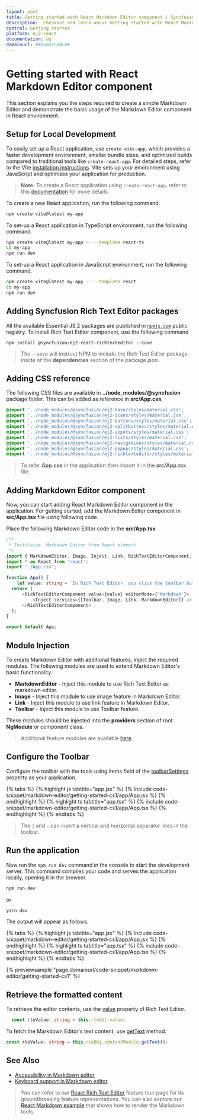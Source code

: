 ```yaml
---
layout: post
title: Getting started with React Markdown Editor component | Syncfusion
description:  Checkout and learn about Getting started with React Markdown Editor component of Syncfusion Essential JS 2 and more details.
control: Getting started 
platform: ej2-react
documentation: ug
domainurl: ##DomainURL##
---
```


# Getting started with React Markdown Editor component

This section explains you the steps required to create a simple Markdown Editor and demonstrate the basic usage of the Markdown Editor component in React environment.

## Setup for Local Development

To easily set up a React application, use `create-vite-app`, which provides a faster development environment, smaller bundle sizes, and optimized builds compared to traditional tools like `create-react-app`. For detailed steps, refer to the Vite [installation instructions](https://vitejs.dev/guide/). Vite sets up your environment using JavaScript and optimizes your application for production.

> **Note:**  To create a React application using `create-react-app`, refer to this [documentation](https://ej2.syncfusion.com/react/documentation/getting-started/create-app) for more details.

To create a new React application, run the following command.

```bash
npm create vite@latest my-app
```
To set-up a React application in TypeScript environment, run the following command.

```bash
npm create vite@latest my-app -- --template react-ts
cd my-app
npm run dev
```
To set-up a React application in JavaScript environment, run the following command.

```bash
npm create vite@latest my-app -- --template react
cd my-app
npm run dev
```

## Adding Syncfusion Rich Text Editor packages

All the available Essential JS 2 packages are published in [`npmjs.com`](https://www.npmjs.com/~syncfusionorg) public registry.
To install Rich Text Editor component, use the following command

```
npm install @syncfusion/ej2-react-richtexteditor --save
```

> The --save will instruct NPM to include the Rich Text Editor package inside of the **dependencies** section of the package.json.

## Adding CSS reference

The following CSS files are available in **../node_modules/@syncfusion** package folder. This can be added as reference in **src/App.css**.

```css
@import '../node_modules/@syncfusion/ej2-base/styles/material.css';
@import '../node_modules/@syncfusion/ej2-icons/styles/material.css';
@import '../node_modules/@syncfusion/ej2-buttons/styles/material.css';
@import '../node_modules/@syncfusion/ej2-splitbuttons/styles/material.css';
@import '../node_modules/@syncfusion/ej2-inputs/styles/material.css';
@import '../node_modules/@syncfusion/ej2-lists/styles/material.css';
@import '../node_modules/@syncfusion/ej2-navigations/styles/material.css';
@import '../node_modules/@syncfusion/ej2-popups/styles/material.css';
@import '../node_modules/@syncfusion/ej2-richtexteditor/styles/material.css';
```

> To refer **App.css** in the application then import it in the **src/App.tsx** file.

## Adding Markdown Editor component

Now, you can start adding React Markdown Editor component in the application. For getting started, add the Markdown Editor component in **src/App.tsx** file using following code.

Place the following Markdown Editor code in the **src/App.tsx**.

```ts
/**
 * Initilaize  Markdown Editor from React element
 */
import { MarkdownEditor, Image, Inject, Link, RichTextEditorComponent, Toolbar } from '@syncfusion/ej2-react-richtexteditor';
import * as React from 'react';
import './App.css';

function App() {
    let value: string = `In Rich Text Editor, you click the toolbar buttons to format the words and the changes are visible immediately. Markdown is not like that. When you format the word in Markdown format, you need to add Markdown syntax to the word to indicate which words and phrases should look different from each other. Rich Text Editor supports markdown editing when the editorMode set as **markdown** and using both *keyboard interaction* and *toolbar action*, you can apply the formatting to text. You can add our own custom formation syntax for the Markdown formation, [sample link](https://ej2.syncfusion.com/home/). The third-party library <b>Marked</b> is used in this sample to convert markdown into HTML content.`;
  return (
      <RichTextEditorComponent value={value} editorMode={'Markdown'}>
          <Inject services={[Toolbar, Image, Link, MarkdownEditor]} />
      </RichTextEditorComponent>
  );
}

export default App;
```

## Module Injection

To create Markdown Editor with additional features, inject the required modules. The following modules are used to extend Markdown Editor's basic functionality.

* **MarkdownEditor** - Inject this module to use Rich Text Editor as markdown editor.
* **Image** - Inject this module to use image feature in Markdown Editor.
* **Link** - Inject this module to use link feature in Markdown Editor.
* **Toolbar** - Inject this module to use Toolbar feature.

These modules should be injected into the **providers** section of root **NgModule** or component class.

> Additional feature modules are available [here](./module.md).

## Configure the Toolbar

Configure the toolbar with the tools using items field of the [toolbarSettings](https://ej2.syncfusion.com/react/documentation/api/rich-text-editor/#toolbarsettings) property as your application.

{% tabs %}
{% highlight js tabtitle="app.jsx" %}
{% include code-snippet/markdown-editor/getting-started-cs1/app/App.jsx %}
{% endhighlight %}
{% highlight ts tabtitle="app.tsx" %}
{% include code-snippet/markdown-editor/getting-started-cs1/app/App.tsx %}
{% endhighlight %}
{% endtabs %}

> The `|` and `-` can insert a vertical and horizontal separator lines in the toolbar.

## Run the application

Now run the `npm run dev` command in the console to start the development server. This command compiles your code and serves the application locally, opening it in the browser.

```bash
npm run dev
```

or

```bash
yarn dev
```

The output will appear as follows.

{% tabs %}
{% highlight js tabtitle="app.jsx" %}
{% include code-snippet/markdown-editor/getting-started-cs1/app/App.jsx %}
{% endhighlight %}
{% highlight ts tabtitle="app.tsx" %}
{% include code-snippet/markdown-editor/getting-started-cs1/app/App.tsx %}
{% endhighlight %}
{% endtabs %}

 {% previewsample "page.domainurl/code-snippet/markdown-editor/getting-started-cs1" %}

## Retrieve the formatted content

To retrieve the editor contents, use the [value](https://ej2.syncfusion.com/react/documentation/api/rich-text-editor/#value) property of Rich Text Editor.

```ts
  const rteValue: string = this.rteObj.value;
```

To fetch the Markdown Editor's text content, use [getText](https://ej2.syncfusion.com/react/documentation/api/rich-text-editor/#gettext) method.

```typescript
const rteValue: string = this.rteObj.contentModule.getText();
```

## See Also

* [Accessibility in Markdown editor](https://ej2.syncfusion.com/react/documentation/markdown-editor/accessibility)
* [Keyboard support in Markdown editor](https://ej2.syncfusion.com/react/documentation/markdown-editor/keyboard-support)

> You can refer to our [React Rich Text Editor](https://www.syncfusion.com/react-components/react-wysiwyg-rich-text-editor) feature tour page for its groundbreaking feature representations. You can also explore our [React Markdown example](https://ej2.syncfusion.com/react/demos/#/bootstrap5/markdown-editor/overview) that shows how to render the Markdown tools.
